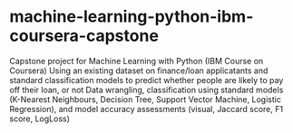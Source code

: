 # machine-learning-python-ibm-coursera-capstone
Capstone project for Machine Learning with Python (IBM Course on Coursera)
Using an existing dataset on finance/loan applicatants and standard classification models to predict whether people are likely to pay off their loan, or not
Data wrangling, classification using standard models (K-Nearest Neighbours, Decision Tree, Support Vector Machine, Logistic Regression), and model accuracy assessments (visual, Jaccard score, F1 score, LogLoss)
